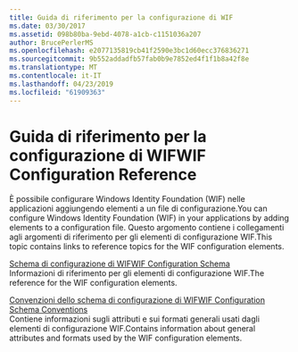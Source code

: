 ```yaml
---
title: Guida di riferimento per la configurazione di WIF
ms.date: 03/30/2017
ms.assetid: 098b80ba-9ebd-4078-a1cb-c1151036a207
author: BrucePerlerMS
ms.openlocfilehash: e2077135819cb41f2590e3bc1d60ecc376836271
ms.sourcegitcommit: 9b552addadfb57fab0b9e7852ed4f1f1b8a42f8e
ms.translationtype: MT
ms.contentlocale: it-IT
ms.lasthandoff: 04/23/2019
ms.locfileid: "61909363"
---
```

# <a name="wif-configuration-reference"></a><span data-ttu-id="d5a5f-102">Guida di riferimento per la configurazione di WIF</span><span class="sxs-lookup"><span data-stu-id="d5a5f-102">WIF Configuration Reference</span></span>
<span data-ttu-id="d5a5f-103">È possibile configurare Windows Identity Foundation (WIF) nelle applicazioni aggiungendo elementi a un file di configurazione.</span><span class="sxs-lookup"><span data-stu-id="d5a5f-103">You can configure Windows Identity Foundation (WIF) in your applications by adding elements to a configuration file.</span></span> <span data-ttu-id="d5a5f-104">Questo argomento contiene i collegamenti agli argomenti di riferimento per gli elementi di configurazione WIF.</span><span class="sxs-lookup"><span data-stu-id="d5a5f-104">This topic contains links to reference topics for the WIF configuration elements.</span></span>  
  
 [<span data-ttu-id="d5a5f-105">Schema di configurazione di WIF</span><span class="sxs-lookup"><span data-stu-id="d5a5f-105">WIF Configuration Schema</span></span>](../../../docs/framework/configure-apps/file-schema/windows-identity-foundation/index.md)  
 <span data-ttu-id="d5a5f-106">Informazioni di riferimento per gli elementi di configurazione WIF.</span><span class="sxs-lookup"><span data-stu-id="d5a5f-106">The reference for the WIF configuration elements.</span></span>  
  
 [<span data-ttu-id="d5a5f-107">Convenzioni dello schema di configurazione di WIF</span><span class="sxs-lookup"><span data-stu-id="d5a5f-107">WIF Configuration Schema Conventions</span></span>](../../../docs/framework/security/wif-configuration-schema-conventions.md)  
 <span data-ttu-id="d5a5f-108">Contiene informazioni sugli attributi e sui formati generali usati dagli elementi di configurazione WIF.</span><span class="sxs-lookup"><span data-stu-id="d5a5f-108">Contains information about general attributes and formats used by the WIF configuration elements.</span></span>
